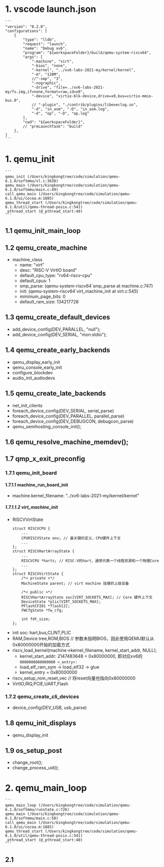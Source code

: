# 1. vscode launch.json
    ```
    "version": "0.2.0",
    "configurations": [
        {
            "type": "lldb",
            "request": "launch",
            "name": "Debug xv6",
            "program": "${workspaceFolder}/build/qemu-system-riscv64",
            "args": [
                "-machine", "virt",
                "-bios", "none",
                "-kernel", "../xv6-labs-2021-my/kernel/kernel",
                "-m", "128M",
                //"-smp", "3",
                "-nographic",
                "-drive", "file=../xv6-labs-2021-my/fs.img,if=none,format=raw,id=x0",
                "-device", "virtio-blk-device,drive=x0,bus=virtio-mmio-bus.0",
                // "-plugin", "./contrib/plugins/libexeclog.so",
                "-d", "in_asm", "-D", "in_asm.log",
                "-d", "op", "-D", "op.log"
            ],
            "cwd": "${workspaceFolder}",
            // "preLaunchTask": "build"
        },
    ]
    ```
# 1. qemu_init
    ```
    qemu_init (/Users/kingkongtree/code/simulation/qemu-6.1.0/softmmu/vl.c:3638)
    qemu_main (/Users/kingkongtree/code/simulation/qemu-6.1.0/softmmu/main.c:49)
    call_qemu_main (/Users/kingkongtree/code/simulation/qemu-6.1.0/ui/cocoa.m:1885)
    qemu_thread_start (/Users/kingkongtree/code/simulation/qemu-6.1.0/util/qemu-thread-posix.c:541)
    _pthread_start (@_pthread_start:40)
    ```
## 1.1 qemu_init_main_loop
## 1.2 qemu_create_machine
- machine_class
    - name: "virt"
    - desc: "RISC-V VirtIO board"
    - default_cpu_type: "rv64-riscv-cpu"
    - default_cpus: 1
    - smp_parse: (qemu-system-riscv64`smp_parse at machine.c:747)
    - init: (qemu-system-riscv64`virt_machine_init at virt.c:545)
    - minimum_page_bits: 0
    - default_ram_size: 134217728
## 1.3 qemu_create_default_devices
- add_device_config(DEV_PARALLEL, "null");
- add_device_config(DEV_SERIAL, "mon:stdio");
## 1.4 qemu_create_early_backends
- qemu_display_early_init
- qemu_console_early_init
- configure_blockdev
- audio_init_audiodevs
## 1.5 qemu_create_late_backends
- net_init_clients
- foreach_device_config(DEV_SERIAL, serial_parse)
- foreach_device_config(DEV_PARALLEL, parallel_parse)
- foreach_device_config(DEV_DEBUGCON, debugcon_parse)
- qemu_semihosting_console_init();
## 1.6 qemu_resolve_machine_memdev();
## 1.7 qmp_x_exit_preconfig
### 1.7.1 qemu_init_board
#### 1.7.1.1 machine_run_board_init
- machine.kernel_filename: "../xv6-labs-2021-my/kernel/kernel"
##### 1.7.1.1.2 virt_machine_init
- RISCVVirtState
    ```
    struct RISCVCPU {
        ...
        CPURISCVState env; // 最关键的定义，CPU硬件上下文
        ...
    };
    struct RISCVHartArrayState {
        ...
        RISCVCPU *harts; // RISC-V的hart，通常代表一个线程资源和一个物理Core
        ...
    };
    struct RISCVVirtState {
        /*< private >*/
        MachineState parent; // virt machine 挂接的上级设备

        /*< public >*/
        RISCVHartArrayState soc[VIRT_SOCKETS_MAX]; // Core 硬件上下文
        DeviceState *plic[VIRT_SOCKETS_MAX];
        PFlashCFI01 *flash[2];
        FWCfgState *fw_cfg;

        int fdt_size;
    };
    ```
- init soc: hart,bus,CLINT,PLIC
- RAM,Device tree,ROM,BIOS // 参数未指明BIOS，因此使用QEMU默认从0x80000000开始的加载方式
- riscv_load_kernel(machine->kernel_filename, kernel_start_addr, NULL);
    - kernel_start_addr: 2147483648 = 0x80000000, 即对应xv6的`0000000080000000 <_entry>:`
    - load_elf_ram_sym -> load_elf32 -> glue
    - kernel_entry = 0x80000000
- riscv_setup_rom_reset_vec // 将reset向量也指向0x80000000
- VirtIO,IRQ,PCIE,UART,Flash
### 1.7.2 qemu_create_cli_devices
- device_config(DEV_USB, usb_parse)
## 1.8 qemu_init_displays
- qemu_display_init
## 1.9 os_setup_post
- change_root();
- change_process_uid();
# 2. qemu_main_loop
    ```
    qemu_main_loop (/Users/kingkongtree/code/simulation/qemu-6.1.0/softmmu/runstate.c:726)
    qemu_main (/Users/kingkongtree/code/simulation/qemu-6.1.0/softmmu/main.c:50)
    call_qemu_main (/Users/kingkongtree/code/simulation/qemu-6.1.0/ui/cocoa.m:1885)
    qemu_thread_start (/Users/kingkongtree/code/simulation/qemu-6.1.0/util/qemu-thread-posix.c:541)
    _pthread_start (@_pthread_start:40)
    ```
## 2.1